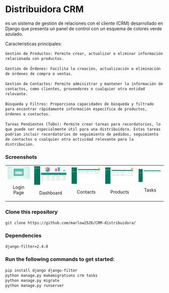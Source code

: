 # Distribuidora CRM
es un sistema de gestión de relaciones con el cliente (CRM) desarrollado en Django que presenta un panel de control con un esquema de colores verde azulado.

Características principales:

    Gestión de Productos: Permite crear, actualizar o eliminar información relacionada con productos.

    Gestión de Órdenes: Facilita la creación, actualización o eliminación de órdenes de compra o ventas.

    Gestión de Contactos: Permite administrar y mantener la información de contactos, como clientes, proveedores o cualquier otra entidad relevante.

    Búsqueda y Filtros: Proporciona capacidades de búsqueda y filtrado para encontrar rápidamente información específica de productos, órdenes o contactos.

    Tareas Pendientes (ToDo): Permite crear tareas para recordatorios, lo que puede ser especialmente útil para una distribuidora. Estas tareas podrían incluir recordatorios de seguimiento de pedidos, seguimiento de contactos o cualquier otra actividad relevante para la distribución.

### Screenshots

<table>
  <tr>
  <td align="center">
      <a href="https://raw.githubusercontent.com/masoodmomin/teal-crm/main/screenshots/login.png">
        <img src="screenshots/login.png" alt="Login Page">
      </a>
      <br />
      <p>Login Page</p>
    </td>
    <td align="center">
      <a href="https://raw.githubusercontent.com/masoodmomin/teal-crm/main/screenshots/dashboard.png">
        <img src="screenshots/dashboard.png" alt="Dashboard">
      </a>
      <br />
      <p>Dashboard</p>
    </td>
    <td align="center">
      <a href="https://raw.githubusercontent.com/masoodmomin/teal-crm/main/screenshots/contacts.png">
        <img src="screenshots/contacts.png" alt="Contacts">
      </a>
      <br />
      <p>Contacts</p>
    </td>
    <td align="center">
      <a href="https://raw.githubusercontent.com/masoodmomin/teal-crm/main/screenshots/product.png">
        <img src="screenshots/product.png" alt="Products">
      </a>
      <br />
      <p>Products</p>
    </td>
    <td align="center">
      <a href="https://raw.githubusercontent.com/masoodmomin/teal-crm/main/screenshots/tasks.png">
        <img src="screenshots/tasks.png" alt="Tasks">
      </a>
      <br />
      <p>Tasks</p>
    </td>
    </tr>
</table>

### Clone this repository

```
git clone https://github.com/marlow2526/CRM-distribuidora/
```

### Dependencies
```
django-filter=2.4.0
```
### Run the following commands to get started:

```
pip install django django-filter
python manage.py makemigrations crm tasks
python manage.py migrate
python manage.py runserver
```
